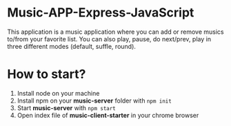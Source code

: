 # Music-APP-Express-JavaScript

This application is a music application where you can add or remove musics to/from your favorite list. You can also play, pause, do next/prev, play in three different modes (default, suffle, round).

# How to start?
1. Install node on your machine
2. Install npm on your **music-server** folder with ```npm init```
3. Start **music-server** with ```npm start```
4. Open index file of **music-client-starter** in your chrome browser

